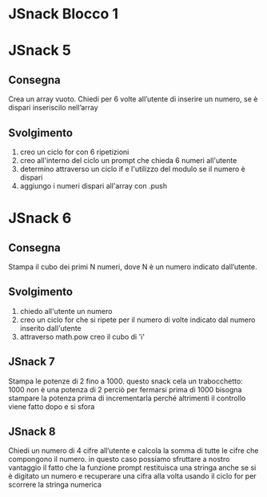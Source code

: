 JSnack Blocco 1
===
JSnack 5
===

## Consegna
 Crea un array vuoto.
 Chiedi per 6 volte all’utente di inserire un numero,
 se è dispari inseriscilo nell’array

 ## Svolgimento
 1) creo un ciclo for con 6 ripetizioni
 2) creo all'interno del ciclo un prompt che chieda 6 numeri all'utente
 3) determino attraverso un ciclo if e l'utilizzo del modulo se il numero è dispari
 4) aggiungo i numeri dispari all'array con .push

JSnack 6
===
## Consegna
 Stampa il cubo dei primi N numeri, dove N è un numero indicato dall’utente.

## Svolgimento
1) chiedo all'utente un numero
2) creo un ciclo for che si ripete per il numero di volte indicato dal numero inserito dall'utente
3) attraverso math.pow creo il cubo di 'i'
## JSnack 7
 Stampa le potenze di 2 fino a 1000.
 questo snack cela un trabocchetto:  1000 non è una potenza di 2
 perciò per fermarsi prima di 1000 bisogna stampare la potenza prima di incrementarla
 perché altrimenti il controllo viene fatto dopo e si sfora
## JSnack 8
 Chiedi un numero di 4 cifre all’utente
 e calcola la somma di tutte le cifre che compongono il numero.
 in questo caso possiamo sfruttare a nostro vantaggio il fatto che
 la funzione prompt restituisca una stringa anche se si è digitato un numero
 e recuperare una cifra alla volta usando il ciclo for per scorrere la stringa numerica
